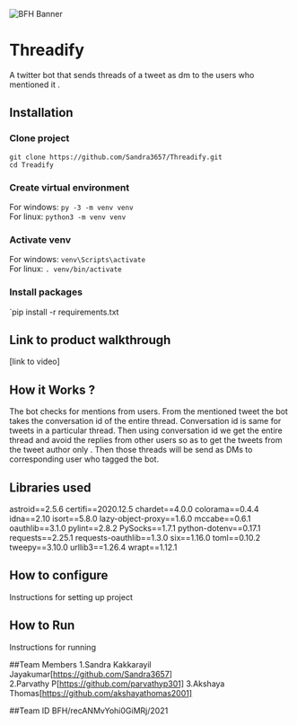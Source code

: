 ![BFH Banner](https://trello-attachments.s3.amazonaws.com/542e9c6316504d5797afbfb9/542e9c6316504d5797afbfc1/39dee8d993841943b5723510ce663233/Frame_19.png)
# Threadify

A twitter bot that sends threads of a tweet as dm to the users who mentioned it .

## Installation

### Clone project

`git clone https://github.com/Sandra3657/Threadify.git`\
`cd Treadify`

### Create virtual environment

For windows: `py -3 -m venv venv` \
For linux: `python3 -m venv venv`

### Activate venv

For windows: `venv\Scripts\activate`\
For linux: `. venv/bin/activate`

### Install packages
`pip install -r requirements.txt

## Link to product walkthrough
[link to video]
## How it Works ?
The bot checks for mentions from users. From the mentioned tweet the bot takes the conversation id of the entire thread. Conversation id is same for tweets in a particular thread. Then using conversation id we get the entire thread and avoid the replies from other users so as to get the tweets from the tweet author only . Then those threads will be send as DMs to corresponding user who tagged the bot.
## Libraries used
astroid==2.5.6
certifi==2020.12.5
chardet==4.0.0
colorama==0.4.4
idna==2.10
isort==5.8.0
lazy-object-proxy==1.6.0
mccabe==0.6.1
oauthlib==3.1.0
pylint==2.8.2
PySocks==1.7.1
python-dotenv==0.17.1
requests==2.25.1
requests-oauthlib==1.3.0
six==1.16.0
toml==0.10.2
tweepy==3.10.0
urllib3==1.26.4
wrapt==1.12.1

## How to configure
Instructions for setting up project

## How to Run
Instructions for running

##Team Members
1.Sandra Kakkarayil Jayakumar[https://github.com/Sandra3657]  
2.Parvathy P[https://github.com/parvathyp301]
3.Akshaya Thomas[https://github.com/akshayathomas2001]

##Team ID
BFH/recANMvYohi0GiMRj/2021

